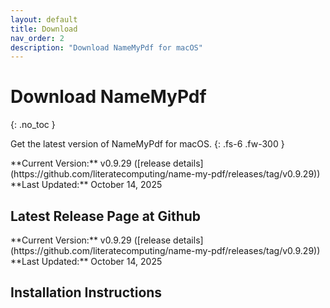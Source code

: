 ```yaml
---
layout: default
title: Download
nav_order: 2
description: "Download NameMyPdf for macOS"
---
```


# Download NameMyPdf

{: .no_toc }

Get the latest version of NameMyPdf for macOS.
{: .fs-6 .fw-300 }

<!-- VERSION-UPDATE-START -->
<div class="code-example" markdown="1">
**Current Version:** v0.9.29 ([release details](https://github.com/literatecomputing/name-my-pdf/releases/tag/v0.9.29))
**Last Updated:** October 14, 2025
</div>
<!-- VERSION-UPDATE-END -->

## Latest Release Page at Github

<!-- VERSION-UPDATE-START -->
<div class="code-example" markdown="1">
**Current Version:** v0.9.29 ([release details](https://github.com/literatecomputing/name-my-pdf/releases/tag/v0.9.29))
**Last Updated:** October 14, 2025
</div>
<!-- VERSION-UPDATE-END -->

## Installation Instructions

